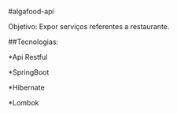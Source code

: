 #algafood-api

Objetivo: Expor serviços referentes a restaurante.
	
##Tecnologias:

*Api Restful

*SpringBoot

*Hibernate

*Lombok
